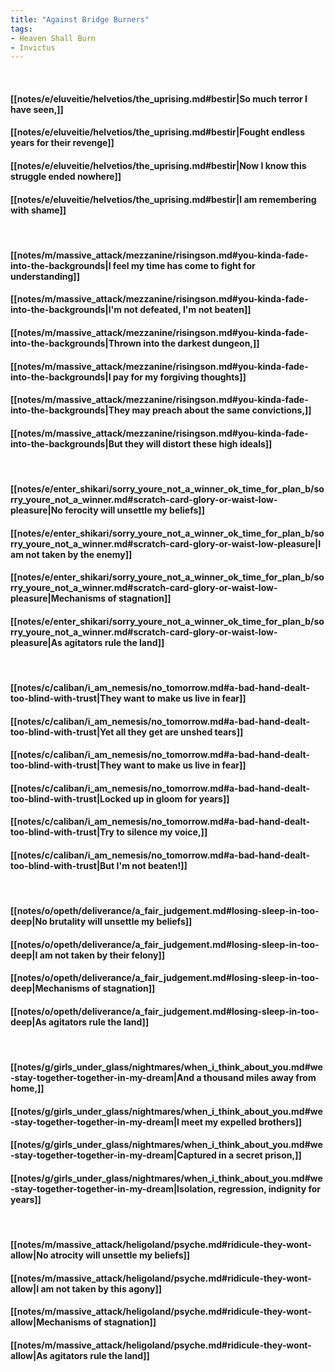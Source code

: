 ```yaml
---
title: "Against Bridge Burners"
tags:
- Heaven Shall Burn
- Invictus
---
```

&nbsp;
#### [[notes/e/eluveitie/helvetios/the_uprising.md#bestir|So much terror I have seen,]]
#### [[notes/e/eluveitie/helvetios/the_uprising.md#bestir|Fought endless years for their revenge]]
#### [[notes/e/eluveitie/helvetios/the_uprising.md#bestir|Now I know this struggle ended nowhere]]
#### [[notes/e/eluveitie/helvetios/the_uprising.md#bestir|I am remembering with shame]]
&nbsp;
#### [[notes/m/massive_attack/mezzanine/risingson.md#you-kinda-fade-into-the-backgrounds|I feel my time has come to fight for understanding]]
#### [[notes/m/massive_attack/mezzanine/risingson.md#you-kinda-fade-into-the-backgrounds|I'm not defeated, I'm not beaten]]
#### [[notes/m/massive_attack/mezzanine/risingson.md#you-kinda-fade-into-the-backgrounds|Thrown into the darkest dungeon,]]
#### [[notes/m/massive_attack/mezzanine/risingson.md#you-kinda-fade-into-the-backgrounds|I pay for my forgiving thoughts]]
#### [[notes/m/massive_attack/mezzanine/risingson.md#you-kinda-fade-into-the-backgrounds|They may preach about the same convictions,]]
#### [[notes/m/massive_attack/mezzanine/risingson.md#you-kinda-fade-into-the-backgrounds|But they will distort these high ideals]]
&nbsp;
#### [[notes/e/enter_shikari/sorry_youre_not_a_winner_ok_time_for_plan_b/sorry_youre_not_a_winner.md#scratch-card-glory-or-waist-low-pleasure|No ferocity will unsettle my beliefs]]
#### [[notes/e/enter_shikari/sorry_youre_not_a_winner_ok_time_for_plan_b/sorry_youre_not_a_winner.md#scratch-card-glory-or-waist-low-pleasure|I am not taken by the enemy]]
#### [[notes/e/enter_shikari/sorry_youre_not_a_winner_ok_time_for_plan_b/sorry_youre_not_a_winner.md#scratch-card-glory-or-waist-low-pleasure|Mechanisms of stagnation]]
#### [[notes/e/enter_shikari/sorry_youre_not_a_winner_ok_time_for_plan_b/sorry_youre_not_a_winner.md#scratch-card-glory-or-waist-low-pleasure|As agitators rule the land]]
&nbsp;
#### [[notes/c/caliban/i_am_nemesis/no_tomorrow.md#a-bad-hand-dealt-too-blind-with-trust|They want to make us live in fear]]
#### [[notes/c/caliban/i_am_nemesis/no_tomorrow.md#a-bad-hand-dealt-too-blind-with-trust|Yet all they get are unshed tears]]
#### [[notes/c/caliban/i_am_nemesis/no_tomorrow.md#a-bad-hand-dealt-too-blind-with-trust|They want to make us live in fear]]
#### [[notes/c/caliban/i_am_nemesis/no_tomorrow.md#a-bad-hand-dealt-too-blind-with-trust|Locked up in gloom for years]]
#### [[notes/c/caliban/i_am_nemesis/no_tomorrow.md#a-bad-hand-dealt-too-blind-with-trust|Try to silence my voice,]]
#### [[notes/c/caliban/i_am_nemesis/no_tomorrow.md#a-bad-hand-dealt-too-blind-with-trust|But I'm not beaten!]]
&nbsp;
#### [[notes/o/opeth/deliverance/a_fair_judgement.md#losing-sleep-in-too-deep|No brutality will unsettle my beliefs]]
#### [[notes/o/opeth/deliverance/a_fair_judgement.md#losing-sleep-in-too-deep|I am not taken by their felony]]
#### [[notes/o/opeth/deliverance/a_fair_judgement.md#losing-sleep-in-too-deep|Mechanisms of stagnation]]
#### [[notes/o/opeth/deliverance/a_fair_judgement.md#losing-sleep-in-too-deep|As agitators rule the land]]
&nbsp;
#### [[notes/g/girls_under_glass/nightmares/when_i_think_about_you.md#we-stay-together-together-in-my-dream|And a thousand miles away from home,]]
#### [[notes/g/girls_under_glass/nightmares/when_i_think_about_you.md#we-stay-together-together-in-my-dream|I meet my expelled brothers]]
#### [[notes/g/girls_under_glass/nightmares/when_i_think_about_you.md#we-stay-together-together-in-my-dream|Captured in a secret prison,]]
#### [[notes/g/girls_under_glass/nightmares/when_i_think_about_you.md#we-stay-together-together-in-my-dream|Isolation, regression, indignity for years]]
&nbsp;
#### [[notes/m/massive_attack/heligoland/psyche.md#ridicule-they-wont-allow|No atrocity will unsettle my beliefs]]
#### [[notes/m/massive_attack/heligoland/psyche.md#ridicule-they-wont-allow|I am not taken by this agony]]
#### [[notes/m/massive_attack/heligoland/psyche.md#ridicule-they-wont-allow|Mechanisms of stagnation]]
#### [[notes/m/massive_attack/heligoland/psyche.md#ridicule-they-wont-allow|As agitators rule the land]]
